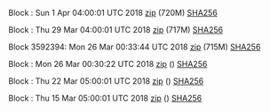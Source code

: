 Block : Sun  1 Apr 04:00:01 UTC 2018 [zip](https://transfer.sh/GVVH0/bootstrap.dat.20180401.zip) (720M) [SHA256](https://transfer.sh/lfaey/sha256.txt)

Block : Thu 29 Mar 04:00:01 UTC 2018 [zip](https://transfer.sh/UzpOE/bootstrap.dat.20180329.zip) (717M) [SHA256](https://transfer.sh/dtp0V/sha256.txt)

Block 3592394: Mon 26 Mar 00:33:44 UTC 2018 [zip](https://transfer.sh/U0dFj/bootstrap.dat.20180326.zip) (715M) [SHA256](https://transfer.sh/hsQcR/sha256.txt)

Block : Mon 26 Mar 00:30:22 UTC 2018 [zip]() () [SHA256](https://transfer.sh/15TNXA/sha256.txt)

Block : Thu 22 Mar 05:00:01 UTC 2018 [zip]() () [SHA256](https://transfer.sh/gMnAp/sha256.txt)

Block : Thu 15 Mar 05:00:01 UTC 2018 [zip]() () [SHA256](https://transfer.sh/KsHc5/sha256.txt)
